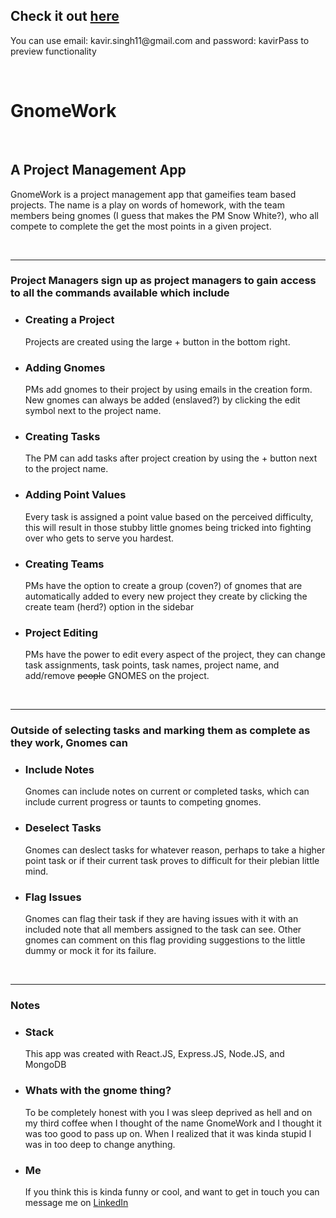 <h2>Check it out <a href="https://floating-island-87573.herokuapp.com">here</a> </h2>
<p>You can use email: kavir.singh11@gmail.com and password: kavirPass to preview functionality</p>
<br/>

<h1>GnomeWork</h1>
<br/>
<h2>A Project Management App</h2>
<p >GnomeWork is a project management app that gameifies team based projects. The name is a play on words of homework, with the team members being gnomes 
(I guess that makes the PM Snow White?), who all compete to complete the get the most points in a given project.
</p>
<br/>
<hr/>
<p>
<h3>Project Managers sign up as project managers to gain access to all the commands available which include</h3> 
  <ul>
    <li><h3>Creating a Project</h3>Projects are created using the large + button in the bottom right.</li>
    <li><h3>Adding Gnomes</h3> PMs add gnomes to their project by using emails in the creation form. New gnomes can always be added (enslaved?) by clicking the edit symbol next to the project name.</li>
    <li><h3>Creating Tasks</h3>The PM can add tasks after project creation by using the + button next to the project name.</li>
    <li><h3>Adding Point Values</h3>Every task is assigned a point value based on the perceived difficulty, this will result in those stubby little gnomes being tricked into fighting over who gets to serve you hardest.</li>
    <li><h3>Creating Teams</h3> PMs have the option to create a group (coven?) of gnomes that are automatically added to every new project they create by clicking the create team (herd?) option in the sidebar</li>
    <li><h3>Project Editing</h3>PMs have the power to edit every aspect of the project, they can change task assignments, task points, task names, project name, and add/remove <del>people</del> GNOMES on the project.</li>
  </ul>
</p>
<br/>
<hr/>
<p>
<h3>Outside of selecting tasks and marking them as complete as they work, Gnomes can</h3> 
 <ul>
    <li><h3>Include Notes</h3>Gnomes can include notes on current or completed tasks, which can include current progress or taunts to competing gnomes.</li>
    <li><h3>Deselect Tasks</h3>Gnomes can deslect tasks for whatever reason, perhaps to take a higher point task or if their current task proves to difficult for their plebian little mind.</li>
    <li><h3>Flag Issues</h3>Gnomes can flag their task if they are having issues with it with an included note that all members assigned to the task can see. Other gnomes can comment on this flag providing suggestions to the little dummy or mock it for its failure.</li>
  </ul>
</p>
<br/>
<hr/>
<p>
<h3>Notes</h3> 
 <ul>
    <li><h3>Stack</h3>This app was created with React.JS, Express.JS, Node.JS, and MongoDB</li>
    <li><h3>Whats with the gnome thing?</h3>To be completely honest with you I was sleep deprived as hell and on my third coffee when I thought of the name GnomeWork and I thought it was too good to pass up on. When I realized that it was kinda stupid I was in too deep to change anything.</li>
    <li><h3>Me</h3>If you think this is kinda funny or cool, and want to get in touch you can message me on <a target="_blank" href="https://www.linkedin.com/in/kavir-singh-ryerson/"     >LinkedIn</a></li>
</ul>
</p>
